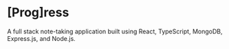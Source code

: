 # [Prog]ress
A full stack note-taking application built using React, TypeScript, MongoDB, Express.js, and Node.js.
